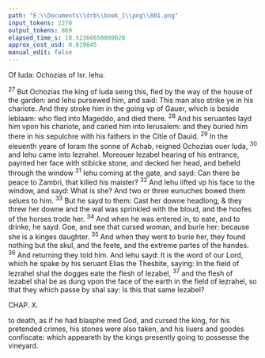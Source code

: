 ```yaml
---
path: "E:\\Documents\\drb\\book_1\\png\\801.png"
input_tokens: 2270
output_tokens: 869
elapsed_time_s: 18.52366650000028
approx_cost_usd: 0.019845
manual_edit: false
---
```

Of Iuda: Ochozias of Isr. Iehu.

<sup>27</sup> But Ochozias the king of Iuda seing this, fled by the way of the house of the garden: and Iehu pursewed him, and said: This man also strike ye in his chariote. And they stroke him in the going vp of Gauer, which is beside Ieblaam: who fled into Mageddo, and died there. <sup>28</sup> And his seruantes layd him vpon his chariote, and caried him into Ierusalem: and they buried him there in his sepulchre with his fathers in the Citie of Dauid. <sup>29</sup> In the eleuenth yeare of Ioram the sonne of Achab, reigned Ochozias ouer Iuda, <sup>30</sup> and Iehu came into Iezrahel. Moreouer Iezabel hearing of his entrance, paynted her face with stibicke stone, and decked her head, and beheld through the window <sup>31</sup> Iehu coming at the gate, and sayd: Can there be peace to Zambri, that killed his maister? <sup>32</sup> And Iehu lifted vp his face to the window, and sayd: What is she? And two or three eunuches bowed them selues to him. <sup>33</sup> But he sayd to them: Cast her downe headlong, & they threw her downe and the wal was sprinkled with the bloud, and the hoofes of the horses trode her. <sup>34</sup> And when he was entered in, to eate, and to drinke, he sayd: Goe, and see that cursed woman, and burie her: because she is a kinges daughter. <sup>35</sup> And when they went to burie her, they found nothing but the skul, and the feete, and the extreme partes of the handes. <sup>36</sup> And returning they told him. And Iehu sayd: It is the word of our Lord, which he spake by his seruant Elias the Thesbite, saying: In the field of Iezrahel shal the dogges eate the flesh of Iezabel, <sup>37</sup> and the flesh of Iezabel shal be as dung vpon the face of the earth in the field of Iezrahel, so that they which passe by shal say: Is this that same Iezabel?

CHAP. X.

<aside>to death, as if he had blasphe med God, and cursed the king, for his pretended crimes, his stones were also taken, and his liuers and goodes confiscate: which appeareth by the kings presently going to possesse the vineyard.</aside>

[^1]: The Samaritanes fearing the force of Iehu, choose no other king, but offer him their seruice: 6. and by his commandment kil the late kinges seuentie sonnes.
[^2]: Fourtie two brothers of Ochozias late king of Iuda are slaine. 15. Iehu making league with Ionadab, vtterly destroyeth Achabs house. 18. by a stratageme killeth al the worshippers of Baal, 26. burneth his statue, & turneth his temple into a iakes: 28. but maintaineth Ieroboams golden calues. 32. The Assyrians afflict Israel; 34. Iehu dieth, and his sonne Ioachaz reigneth.